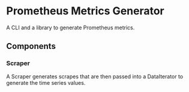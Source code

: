 # Prometheus Metrics Generator

A CLI and a library to generate Prometheus metrics.

## Components

### Scraper

A Scraper generates scrapes that are then passed into a DataIterator to generate the time series values.
